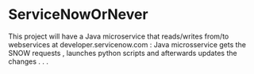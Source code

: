 # ServiceNowOrNever

This project will have a Java microservice that
      reads/writes from/to webservices at developer.servicenow.com :
   Java microsservice gets the SNOW requests , launches python scripts and
afterwards updates the changes . . .
